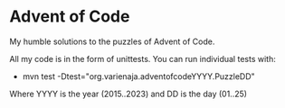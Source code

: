 # Advent of Code

My humble solutions to the puzzles of Advent of Code.

All my code is in the form of unittests. You can run individual tests with:

* mvn test -Dtest="org.varienaja.adventofcodeYYYY.PuzzleDD"

Where YYYY is the year (2015..2023) and DD is the day (01..25)
